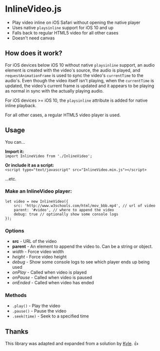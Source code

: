 # InlineVideo.js

- Play video inline on iOS Safari without opening the native player
- Uses native `playsinline` support for iOS 10 and up
- Falls back to regular HTML5 video for all other cases
- Doesn't need canvas

## How does it work?

For iOS devices below iOS 10 without native `playsinline` support, an audio element is created with the video's source, the audio is played, and `requestAnimationFrame` is used to sync the video's `currentTime` to the audio's. Even though the video itself isn't playing, when the `currentTime` is updated, the video's current frame is updated and it appears to be playing as normal in sync with the actually playing audio.

For iOS devices >= iOS 10, the `playsinline` attribute is added for native inline playback.

For all other cases, a regular HTML5 video player is used.

## Usage

You can...

**Import it:**<br>
`import InlineVideo from './InlineVideo';`

**Or include it as a script:**<br>
`<script type="text/javascript" src="InlineVideo.min.js"></script>`

...etc.

### Make an InlineVideo player:
```
let video = new InlineVideo({
	src: 'http://www.w3schools.com/html/mov_bbb.mp4', // url of video
	parent: '#video', // where to append the video
	debug: true // optionally show some console logs
});
```

### Options
- **src** - URL of the video
- **parent** - An element to append the video to. Can be a string or object.
- _width_ - Force video width
- _height_ - Force video height
- _debug_ - Show some console logs to see which player ends up being used
- _onPlay_ - Called when video is played
- _onPause_ - Called when video is paused
- _onEnded_ - Called when video has ended

### Methods
- `.play()` - Play the video
- `.pause()` - Pause the video
- `.seek(time)` - Seek to a specified time

## Thanks

This library was adapted and expanded from a solution by [Kyle](http://stackoverflow.com/a/35758712). :+1:
